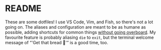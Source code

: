 # README

These are some dotfiles! I use VS Code, Vim, and Fish, so there's not a lot going on. The aliases and configuration are meant to be as humane as possible, adding shortcuts for common things [without going overboard](https://gggritso.com/human-git-aliases). My favourite feature is probably aliasing `die` to `exit`, but the terminal welcome message of “'Get that bread 🍞'” is a good time, too.
